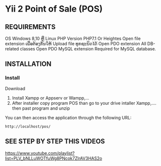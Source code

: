 Yii 2 Point of Sale (POS)
============================


REQUIREMENTS
------------

OS	Windows 8,10 ຫຼື Linux
PHP Version 	PHP7.1 Or Heightes
Open file extension  ເພື່ອ​ຕ້ອງ​ກັນ​ໃຫ້ Upload file ທຸກ​ຊະ​ນິດ​ໄດ້
Open PDO extension All DB-related classes
Open PDO MySQL extension Required for MySQL database. 


INSTALLATION
------------

### Install

Download 
1. Install Xampp or Appserv or Wampp,... 
2. After installer copy program POS than go to your drive intaller Xampp,....
   then past program and unzip    

You can then access the application through the following URL:
~~~
http://localhost/pos/
~~~

SEE STEP BY STEP THIS VIDEOS 
------------
https://www.youtube.com/playlist?list=PLV_bNLLuWOTfuWg8PNcok7ZlrAV3HAS2o

